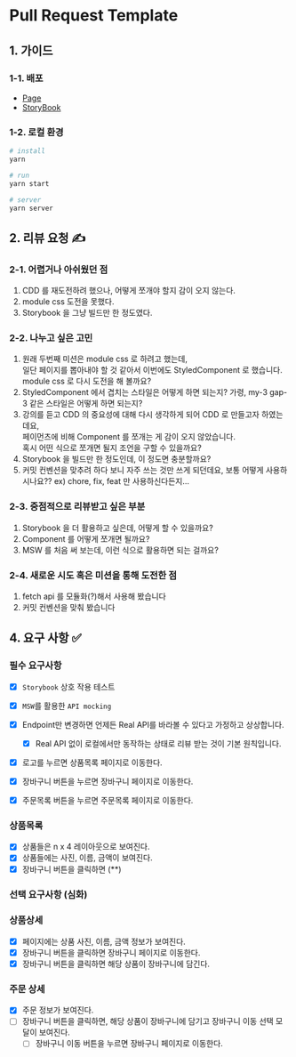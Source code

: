 # Pull Request Template

## 1. 가이드

### 1-1. 배포

- [Page](https://react-shopping-cart-six-ecru.vercel.app/)
- [StoryBook](<[next-step.github.io/shopping-cart-css](https://64130e2d98c367b525377dcb-ezjhxpfjwr.chromatic.com/?path=/story/components-list-product--basic)>)

### 1-2. 로컬 환경

```bash
# install
yarn

# run
yarn start

# server
yarn server

```

## 2. 리뷰 요청 ✍️

### 2-1. 어렵거나 아쉬웠던 점

1. CDD 를 재도전하려 했으나, 어떻게 쪼개야 할지 감이 오지 않는다.
2. module css 도전을 못했다.
3. Storybook 을 그냥 빌드만 한 정도였다.

### 2-2. 나누고 싶은 고민

1. 원래 두번째 미션은 module css 로 하려고 했는데,  
   일단 페이지를 뽑아내야 할 것 같아서 이번에도 StyledComponent 로 했습니다.  
   module css 로 다시 도전을 해 볼까요?
2. StyledComponent 에서 겹치는 스타일은 어떻게 하면 되는지? 가령, my-3 gap-3 같은 스타일은 어떻게 하면 되는지?
3. 강의를 듣고 CDD 의 중요성에 대해 다시 생각하게 되어 CDD 로 만들고자 하였는데요,  
   페이먼츠에 비해 Component 를 쪼개는 게 감이 오지 않았습니다.  
   혹시 어떤 식으로 쪼개면 될지 조언을 구할 수 있을까요?
4. Storybook 을 빌드만 한 정도인데, 이 정도면 충분할까요?
5. 커밋 컨벤션을 맞추려 하다 보니 자주 쓰는 것만 쓰게 되던데요, 보통 어떻게 사용하시나요??
   ex) chore, fix, feat 만 사용하신다든지...

### 2-3. 중점적으로 리뷰받고 싶은 부분

1. Storybook 을 더 활용하고 싶은데, 어떻게 할 수 있을까요?
2. Component 를 어떻게 쪼개면 될까요?
3. MSW 를 처음 써 보는데, 이런 식으로 활용하면 되는 걸까요?

### 2-4. 새로운 시도 혹은 미션을 통해 도전한 점

1. fetch api 를 모듈화(?)해서 사용해 봤습니다
2. 커밋 컨벤션을 맞춰 봤습니다

## 4. 요구 사항 ✅

### 필수 요구사항

- [x] `Storybook` 상호 작용 테스트
- [x] `MSW`를 활용한 `API mocking`
- [x] Endpoint만 변경하면 언제든 Real API를 바라볼 수 있다고 가정하고 상상합니다.

  - [x] Real API 없이 로컬에서만 동작하는 상태로 리뷰 받는 것이 기본 원칙입니다.

- [x] 로고를 누르면 상품목록 페이지로 이동한다.
- [x] 장바구니 버튼을 누르면 장바구니 페이지로 이동한다.
- [x] 주문목록 버튼을 누르면 주문목록 페이지로 이동한다.

### 상품목록

- [x] 상품들은 n x 4 레이아웃으로 보여진다.
- [x] 상품들에는 사진, 이름, 금액이 보여진다.
- [x] 장바구니 버튼을 클릭하면 (\*\*)

### 선택 요구사항 (심화)

### 상품상세

- [x] 페이지에는 상품 사진, 이름, 금액 정보가 보여진다.
- [x] 장바구니 버튼을 클릭하면 장바구니 페이지로 이동한다.
- [x] 장바구니 버튼을 클릭하면 해당 상품이 장바구니에 담긴다.

### 주문 상세

- [x] 주문 정보가 보여진다.
- [ ] 장바구니 버튼을 클릭하면, 해당 상품이 장바구니에 담기고 장바구니 이동 선택 모달이 보여진다.
  - [ ] 장바구니 이동 버튼을 누르면 장바구니 페이지로 이동한다.
